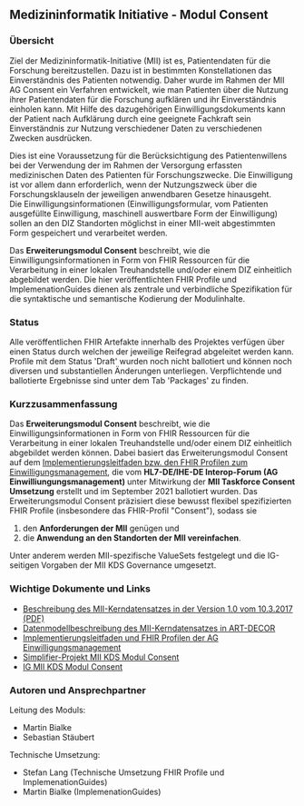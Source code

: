 ## Medizininformatik Initiative - Modul Consent

### Übersicht

Ziel der Medizininformatik-Initiative (MII) ist es, Patientendaten für die Forschung bereitzustellen. Dazu ist in bestimmten Konstellationen das Einverständnis des Patienten notwendig. Daher wurde im Rahmen der MII AG Consent ein Verfahren entwickelt, wie man Patienten über die Nutzung ihrer Patientendaten für die Forschung aufklären und ihr Einverständnis einholen kann. Mit Hilfe des dazugehörigen Einwilligungsdokuments kann der Patient nach Aufklärung durch eine geeignete Fachkraft sein Einverständnis zur Nutzung verschiedener Daten zu verschiedenen Zwecken ausdrücken.

Dies ist eine Voraussetzung für die Berücksichtigung des Patientenwillens bei der Verwendung der im Rahmen der Versorgung erfassten medizinischen Daten des Patienten für Forschungszwecke. Die Einwilligung ist vor allem dann erforderlich, wenn der Nutzungszweck über die Forschungsklauseln der jeweiligen anwendbaren Gesetze hinausgeht.  
Die Einwilligungsinformationen (Einwilligungsformular, vom Patienten ausgefüllte Einwilligung, maschinell auswertbare Form der Einwilligung) sollen an den DIZ Standorten möglichst in einer MII-weit abgestimmten Form gespeichert und verarbeitet werden.

Das **Erweiterungsmodul Consent** beschreibt, wie die Einwilligungsinformationen in Form von FHIR Ressourcen für die Verarbeitung in einer lokalen Treuhandstelle und/oder einem DIZ einheitlich abgebildet werden. Die hier veröffentlichten FHIR Profile und ImplemenationGuides dienen als zentrale und verbindliche Spezifikation für die syntaktische und semantische Kodierung der Modulinhalte.

### Status

Alle veröffentlichen FHIR Artefakte innerhalb des Projektes verfügen über einen Status durch welchen der jeweilige Reifegrad abgeleitet werden kann.
Profile mit dem Status 'Draft' wurden noch nicht ballotiert und können noch diversen und substantiellen Änderungen unterliegen. Verpflichtende und ballotierte Ergebnisse sind unter dem Tab 'Packages' zu finden.

### Kurzzusammenfassung

Das **Erweiterungsmodul Consent** beschreibt, wie die Einwilligungsinformationen in Form von FHIR Ressourcen für die Verarbeitung in einer lokalen Treuhandstelle und/oder einem DIZ einheitlich abgebildet werden können. Dabei basiert das Erweiterungsmodul Consent auf dem [Implementierungsleitfaden bzw. den FHIR Profilen zum Einwilligungsmanagement](https://ig.fhir.de/einwilligungsmanagement/stable/), die vom **HL7-DE/IHE-DE Interop-Forum (AG Einwilliungungsmanagement)** unter Mitwirkung der **MII Taskforce Consent Umsetzung** erstellt und im September 2021 ballotiert wurden. Das Erweiterungsmodul Consent präzisiert diese bewusst flexibel spezifizierten FHIR Profile (insbesondere das FHIR-Profil "Consent"), sodass sie 
1. den **Anforderungen der MII** genügen und 
2. die **Anwendung an den Standorten der MII vereinfachen**.

Unter anderem werden MII-spezifische ValueSets festgelegt und die IG-seitigen Vorgaben der MII KDS Governance umgesetzt.

### Wichtige Dokumente und Links
* [Beschreibung des MII-Kerndatensatzes in der Version 1.0 vom 10.3.2017 (PDF)](https://www.medizininformatik-initiative.de/sites/default/files/inline-files/MII_04_Kerndatensatz_1-0.pdf)
* [Datenmodellbeschreibung des MII-Kerndatensatzes in ART-DECOR](https://art-decor.org/art-decor/decor-project--mide-)
* [Implementierungsleitfaden und FHIR Profilen der AG Einwilligungsmanagement](https://ig.fhir.de/einwilligungsmanagement/stable/)
* [Simplifier-Projekt MII KDS Modul Consent](https://simplifier.net/medizininformatikinitiative-modulconsent)
* [IG MII KDS Modul Consent](https://simplifier.net/guide/MedizininformatikInitiative-ModulConsent-ImplementationGuide/IGMIIKDSModulConsent)

### Autoren und Ansprechpartner

Leitung des Moduls:

* Martin Bialke
* Sebastian Stäubert

Technische Umsetzung:

* Stefan Lang (Technische Umsetzung FHIR Profile und ImplemenationGuides)
* Martin Bialke (ImplemenationGuides)
